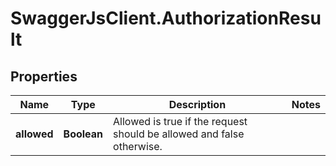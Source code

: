 # SwaggerJsClient.AuthorizationResult

## Properties
Name | Type | Description | Notes
------------ | ------------- | ------------- | -------------
**allowed** | **Boolean** | Allowed is true if the request should be allowed and false otherwise. | 


